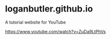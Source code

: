 # loganbutler.github.io
A tutorial website for YouTube

https://www.youtube.com/watch?v=ZuDa9LtPhVs
